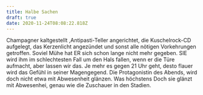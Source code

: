 ```yaml
---
title: Halbe Sachen
draft: true
date: 2020-11-24T08:08:22.818Z
---
```

Champagner kaltgestellt ,Antipasti-Teller angerichtet, die Kuschelrock-CD aufgelegt, das Kerzenlicht angezündet und sonst alle nötigen Vorkehrungen getroffen. Soviel Mühe hat ER sich schon lange nicht mehr gegeben. SIE wird ihm im schlechtesten Fall um den Hals fallen, wenn er die Türe aufmacht, aber lassen wir das. Je mehr es gegen 21 Uhr geht, desto flauer wird das Gefühl in seiner Magengegend. Die Protagonistin des Abends, wird doch nicht etwa mit Abwesenheit glänzen. Was höchstens  Doch sie glänzt mit Abwesenhei, genau wie die Zuschauer  in den Stadien.